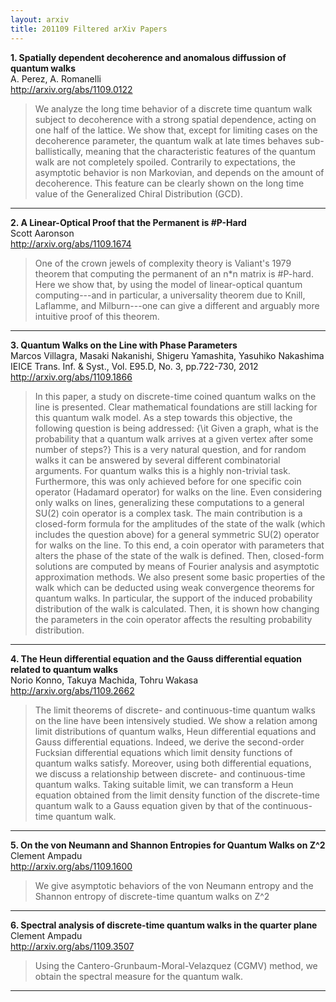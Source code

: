 ```yaml
---
layout: arxiv
title: 201109 Filtered arXiv Papers
---
```


**1.    Spatially dependent decoherence and anomalous diffussion of quantum walks**  
A. Perez, A. Romanelli  
http://arxiv.org/abs/1109.0122  
<blockquote>
<p>
We analyze the long time behavior of a discrete time quantum walk subject to decoherence with a strong spatial dependence, acting on one half of the lattice. We show that, except for limiting cases on the decoherence parameter, the quantum walk at late times behaves sub-ballistically, meaning that the characteristic features of the quantum walk are not completely spoiled. Contrarily to expectations, the asymptotic behavior is non Markovian, and depends on the amount of decoherence. This feature can be clearly shown on the long time value of the Generalized Chiral Distribution (GCD).
</p>
</blockquote>

------

**2.    A Linear-Optical Proof that the Permanent is #P-Hard**  
Scott Aaronson  
http://arxiv.org/abs/1109.1674  
<blockquote>
<p>
One of the crown jewels of complexity theory is Valiant's 1979 theorem that computing the permanent of an n*n matrix is #P-hard. Here we show that, by using the model of linear-optical quantum computing---and in particular, a universality theorem due to Knill, Laflamme, and Milburn---one can give a different and arguably more intuitive proof of this theorem.
</p>
</blockquote>

------

**3.    Quantum Walks on the Line with Phase Parameters**  
Marcos Villagra, Masaki Nakanishi, Shigeru Yamashita, Yasuhiko Nakashima  
IEICE Trans. Inf. & Syst., Vol. E95.D, No. 3, pp.722-730, 2012  
http://arxiv.org/abs/1109.1866  
<blockquote>
<p>
In this paper, a study on discrete-time coined quantum walks on the line is presented. Clear mathematical foundations are still lacking for this quantum walk model. As a step towards this objective, the following question is being addressed: {\it Given a graph, what is the probability that a quantum walk arrives at a given vertex after some number of steps?} This is a very natural question, and for random walks it can be answered by several different combinatorial arguments. For quantum walks this is a highly non-trivial task. Furthermore, this was only achieved before for one specific coin operator (Hadamard operator) for walks on the line. Even considering only walks on lines, generalizing these computations to a general SU(2) coin operator is a complex task. The main contribution is a closed-form formula for the amplitudes of the state of the walk (which includes the question above) for a general symmetric SU(2) operator for walks on the line. To this end, a coin operator with parameters that alters the phase of the state of the walk is defined. Then, closed-form solutions are computed by means of Fourier analysis and asymptotic approximation methods. We also present some basic properties of the walk which can be deducted using weak convergence theorems for quantum walks. In particular, the support of the induced probability distribution of the walk is calculated. Then, it is shown how changing the parameters in the coin operator affects the resulting probability distribution.
</p>
</blockquote>

------

**4.    The Heun differential equation and the Gauss differential equation related to quantum walks**  
Norio Konno, Takuya Machida, Tohru Wakasa  
http://arxiv.org/abs/1109.2662  
<blockquote>
<p>
The limit theorems of discrete- and continuous-time quantum walks on the line have been intensively studied. We show a relation among limit distributions of quantum walks, Heun differential equations and Gauss differential equations. Indeed, we derive the second-order Fucksian differential equations which limit density functions of quantum walks satisfy. Moreover, using both differential equations, we discuss a relationship between discrete- and continuous-time quantum walks. Taking suitable limit, we can transform a Heun equation obtained from the limit density function of the discrete-time quantum walk to a Gauss equation given by that of the continuous-time quantum walk.
</p>
</blockquote>

------

**5.    On the von Neumann and Shannon Entropies for Quantum Walks on Z^2**  
Clement Ampadu  
http://arxiv.org/abs/1109.1600  
<blockquote>
<p>
We give asymptotic behaviors of the von Neumann entropy and the Shannon entropy of discrete-time quantum walks on Z^2
</p>
</blockquote>

------

**6.    Spectral analysis of discrete-time quantum walks in the quarter plane**  
Clement Ampadu  
http://arxiv.org/abs/1109.3507  
<blockquote>
<p>
Using the Cantero-Grunbaum-Moral-Velazquez (CGMV) method, we obtain the spectral measure for the quantum walk.
</p>
</blockquote>

------

